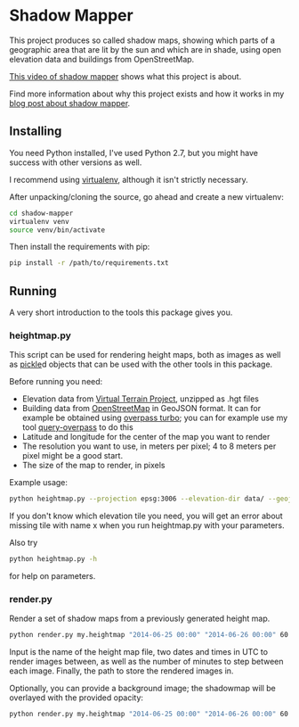 # Shadow Mapper

This project produces so called shadow maps, showing which parts of a geographic area that are lit by the sun and which are in shade, using open elevation data and buildings from OpenStreetMap.

[This video of shadow mapper](https://vimeo.com/98524944) shows what this project is about.

Find more information about why this project exists and how it works in my [blog post about shadow mapper](http://www.liedman.net/2014/06/25/sunshine/).

## Installing

You need Python installed, I've used Python 2.7, but you might have success with other versions as well.

I recommend using [virtualenv](http://virtualenv.readthedocs.org/en/latest/), although it isn't strictly necessary.

After unpacking/cloning the source, go ahead and create a new virtualenv:

```sh
cd shadow-mapper
virtualenv venv
source venv/bin/activate
```

Then install the requirements with pip:

```sh
pip install -r /path/to/requirements.txt
```

## Running

A very short introduction to the tools this package gives you.

### heightmap.py

This script can be used for rendering height maps, both as images as well as [pickle](https://docs.python.org/2/library/pickle.html)d objects that can be used with the other tools in this package.

Before running you need:

* Elevation data from [Virtual Terrain Project](http://vterrain.org/Elevation/global.html), unzipped as .hgt files
* Building data from [OpenStreetMap](http://openstreetmap.org/) in GeoJSON format. It can for example be obtained using [overpass turbo](http://overpass-turbo.eu/); you can for example use my tool [query-overpass](https://www.npmjs.org/package/query-overpass) to do this
* Latitude and longitude for the center of the map you want to render
* The resolution you want to use, in meters per pixel; 4 to 8 meters per pixel might be a good start.
* The size of the map to render, in pixels

Example usage:

```sh
python heightmap.py --projection epsg:3006 --elevation-dir data/ --geojson my_buildings.geojson --output my.heightmap --save-image my.png 57.7 11.96 8 512
```

If you don't know which elevation tile you need, you will get an error about missing tile with name x when you run heightmap.py with your parameters.

Also try

```sh
python heightmap.py -h
```

for help on parameters.

### render.py

Render a set of shadow maps from a previously generated height map.

```sh
python render.py my.heightmap "2014-06-25 00:00" "2014-06-26 00:00" 60 rendered
```

Input is the name of the height map file, two dates and times in UTC to render images between, as well as the number of minutes to step between each image. Finally, the path to store the rendered images in.

Optionally, you can provide a background image; the shadowmap will be overlayed with the provided opacity:

```sh
python render.py my.heightmap "2014-06-25 00:00" "2014-06-26 00:00" 60 rendered my_background.png 0.4
```
